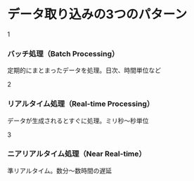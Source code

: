 # データ取り込みの3つのパターン

<div class="grid grid-cols-1 gap-6 mt-6">

<div v-click="1" class="flex items-center p-4 border-l-4 border-blue-500 bg-blue-50">
<div class="flex-shrink-0 w-12 h-12 bg-blue-500 text-white rounded-full flex items-center justify-center font-bold mr-4">1</div>
<div>
  <h3 class="font-semibold text-blue-800">バッチ処理（Batch Processing）</h3>
  <p class="text-blue-600 text-sm mt-1">定期的にまとまったデータを処理。日次、時間単位など</p>
</div>
</div>

<div v-click="2" class="flex items-center p-4 border-l-4 border-green-500 bg-green-50">
<div class="flex-shrink-0 w-12 h-12 bg-green-500 text-white rounded-full flex items-center justify-center font-bold mr-4">2</div>
<div>
  <h3 class="font-semibold text-green-800">リアルタイム処理（Real-time Processing）</h3>
  <p class="text-green-600 text-sm mt-1">データが生成されるとすぐに処理。ミリ秒～秒単位</p>
</div>
</div>

<div v-click="3" class="flex items-center p-4 border-l-4 border-yellow-500 bg-yellow-50">
<div class="flex-shrink-0 w-12 h-12 bg-yellow-500 text-white rounded-full flex items-center justify-center font-bold mr-4">3</div>
<div>
  <h3 class="font-semibold text-yellow-800">ニアリアルタイム処理（Near Real-time）</h3>
  <p class="text-yellow-600 text-sm mt-1">準リアルタイム。数分～数時間の遅延</p>
</div>
</div>

</div>